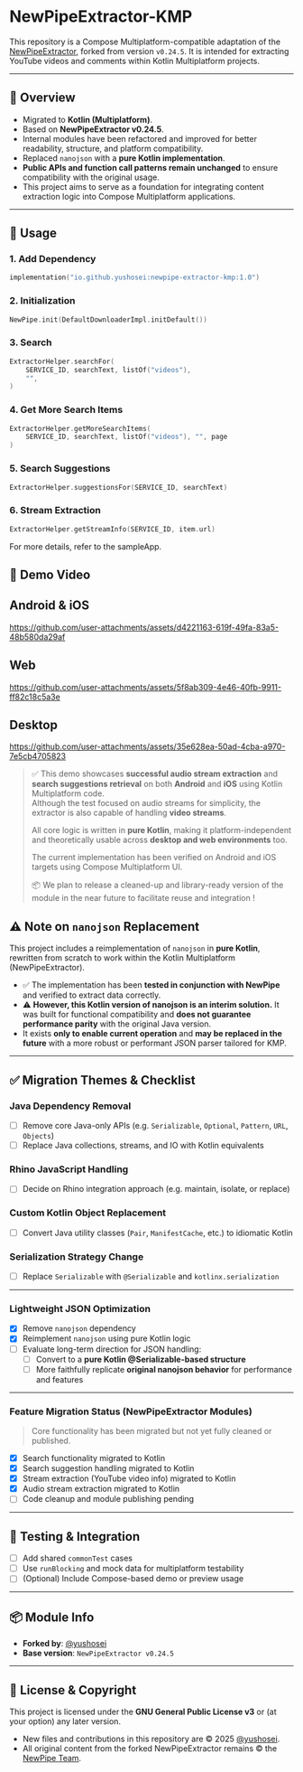 # NewPipeExtractor-KMP

This repository is a Compose Multiplatform-compatible adaptation of the [NewPipeExtractor](https://github.com/TeamNewPipe/NewPipeExtractor), forked from version `v0.24.5`. It is intended for extracting YouTube videos and comments within Kotlin Multiplatform projects.

---

## 📌 Overview

- Migrated to **Kotlin (Multiplatform)**.
- Based on **NewPipeExtractor v0.24.5**.
- Internal modules have been refactored and improved for better readability, structure, and platform compatibility.
- Replaced `nanojson` with a **pure Kotlin implementation**.
- **Public APIs and function call patterns remain unchanged** to ensure compatibility with the original usage.
- This project aims to serve as a foundation for integrating content extraction logic into Compose Multiplatform applications.

---

## 🚀 Usage

### 1. Add Dependency

```kotlin
implementation("io.github.yushosei:newpipe-extractor-kmp:1.0")
```

### 2. Initialization

```kotlin
NewPipe.init(DefaultDownloaderImpl.initDefault())
```

### 3. Search

```kotlin
ExtractorHelper.searchFor(
    SERVICE_ID, searchText, listOf("videos"),
    "",
)
```

### 4. Get More Search Items

```kotlin
ExtractorHelper.getMoreSearchItems(
    SERVICE_ID, searchText, listOf("videos"), "", page
)
```

### 5. Search Suggestions

```kotlin
ExtractorHelper.suggestionsFor(SERVICE_ID, searchText)
```

### 6. Stream Extraction

```kotlin
ExtractorHelper.getStreamInfo(SERVICE_ID, item.url)
```

For more details, refer to the sampleApp.



## 🎥 Demo Video

## Android & iOS

https://github.com/user-attachments/assets/d4221163-619f-49fa-83a5-48b580da29af

## Web

https://github.com/user-attachments/assets/5f8ab309-4e46-40fb-9911-ff82c18c5a3e

## Desktop

https://github.com/user-attachments/assets/35e628ea-50ad-4cba-a970-7e5cb4705823




> ✅ This demo showcases **successful audio stream extraction** and **search suggestions retrieval** on both **Android** and **iOS** using Kotlin Multiplatform code.  
> Although the test focused on audio streams for simplicity, the extractor is also capable of handling **video streams**.
> 
> All core logic is written in **pure Kotlin**, making it platform-independent and theoretically usable across **desktop and web environments** too.  
>  
> The current implementation has been verified on Android and iOS targets using Compose Multiplatform UI.  
>  
> 📦 We plan to release a cleaned-up and library-ready version of the module in the near future to facilitate reuse and integration !


## ⚠️ Note on `nanojson` Replacement

This project includes a reimplementation of `nanojson` in **pure Kotlin**, rewritten from scratch to work within the Kotlin Multiplatform (NewPipeExtractor).

- ✅ The implementation has been **tested in conjunction with NewPipe** and verified to extract data correctly.
- ⚠ **However, this Kotlin version of nanojson is an interim solution.** It was built for functional compatibility and **does not guarantee performance parity** with the original Java version.
- It exists **only to enable current operation** and **may be replaced in the future** with a more robust or performant JSON parser tailored for KMP.

---

## ✅ Migration Themes & Checklist

### Java Dependency Removal
- [ ] Remove core Java-only APIs (e.g. `Serializable`, `Optional`, `Pattern`, `URL`, `Objects`)
- [ ] Replace Java collections, streams, and IO with Kotlin equivalents

### Rhino JavaScript Handling
- [ ] Decide on Rhino integration approach (e.g. maintain, isolate, or replace)

### Custom Kotlin Object Replacement
- [ ] Convert Java utility classes (`Pair`, `ManifestCache`, etc.) to idiomatic Kotlin

### Serialization Strategy Change
- [ ] Replace `Serializable` with `@Serializable` and `kotlinx.serialization`

---

### Lightweight JSON Optimization
- [x] Remove `nanojson` dependency
- [x] Reimplement `nanojson` using pure Kotlin logic
- [ ] Evaluate long-term direction for JSON handling:
  - [ ] Convert to a **pure Kotlin @Serializable-based structure**
  - [ ] More faithfully replicate **original nanojson behavior** for performance and features

---

### Feature Migration Status (NewPipeExtractor Modules)
> Core functionality has been migrated but not yet fully cleaned or published.

- [x] Search functionality migrated to Kotlin
- [x] Search suggestion handling migrated to Kotlin
- [x] Stream extraction (YouTube video info) migrated to Kotlin
- [x] Audio stream extraction migrated to Kotlin
- [ ] Code cleanup and module publishing pending

---

## 🧪 Testing & Integration
- [ ] Add shared `commonTest` cases
- [ ] Use `runBlocking` and mock data for multiplatform testability
- [ ] (Optional) Include Compose-based demo or preview usage

---

## 📦 Module Info
- **Forked by**: [@yushosei](https://github.com/yushosei)
- **Base version**: `NewPipeExtractor v0.24.5`

---

## 📄 License & Copyright

This project is licensed under the **GNU General Public License v3** or (at your option) any later version.

- New files and contributions in this repository are © 2025 [@yushosei](https://github.com/yushosei).
- All original content from the forked NewPipeExtractor remains © the [NewPipe Team](https://github.com/TeamNewPipe).
